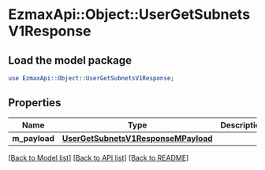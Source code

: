 # EzmaxApi::Object::UserGetSubnetsV1Response

## Load the model package
```perl
use EzmaxApi::Object::UserGetSubnetsV1Response;
```

## Properties
Name | Type | Description | Notes
------------ | ------------- | ------------- | -------------
**m_payload** | [**UserGetSubnetsV1ResponseMPayload**](UserGetSubnetsV1ResponseMPayload.md) |  | 

[[Back to Model list]](../README.md#documentation-for-models) [[Back to API list]](../README.md#documentation-for-api-endpoints) [[Back to README]](../README.md)


